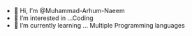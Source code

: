 - 👋 Hi, I’m @Muhammad-Arhum-Naeem
- 👀 I’m interested in ...Coding
- 🌱 I’m currently learning ... Multiple Programming languages


<!---
Muhammad-Arhum-Naeem/Muhammad-Arhum-Naeem is a ✨ special ✨ repository because its `README.md` (this file) appears on your GitHub profile.
You can click the Preview link to take a look at your changes.
--->
